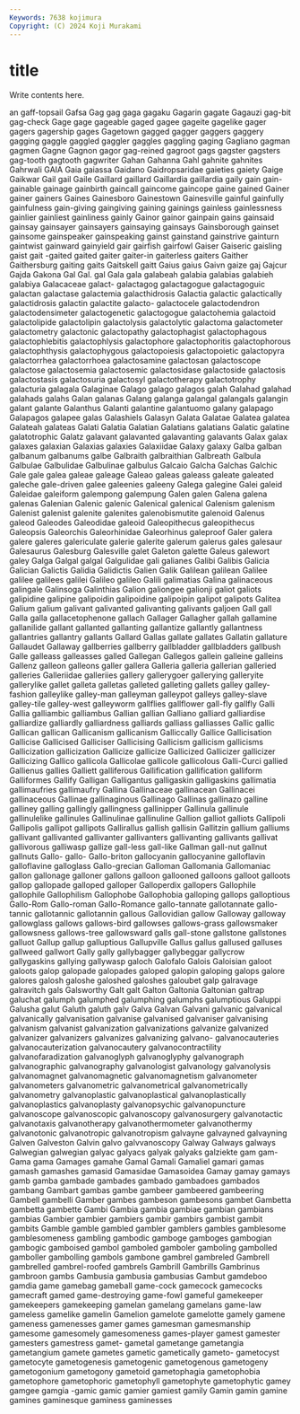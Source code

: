 ```yaml
---
Keywords: 7638 kojimura
Copyright: (C) 2024 Koji Murakami
---
```


# title

Write contents here.



an gaff-topsail Gafsa Gag gag gaga gagaku Gagarin
gagate Gagauzi gag-bit gag-check Gage gage gageable gaged gagee gageite
gagelike gager gagers gagership gages Gagetown gagged gagger gaggers gaggery
gagging gaggle gaggled gaggler gaggles gaggling gaging Gagliano gagman gagmen
Gagne Gagnon gagor gag-reined gagroot gags gagster gagsters gag-tooth gagtooth
gagwriter Gahan Gahanna Gahl gahnite gahnites Gahrwali GAIA Gaia gaiassa
Gaidano Gaidropsaridae gaieties gaiety Gaige Gaikwar Gail gail Gaile Gaillard
gaillard Gaillardia gaillardia gaily gain gain- gainable gainage gainbirth gaincall
gaincome gaincope gaine gained Gainer gainer gainers Gaines Gainesboro Gainestown
Gainesville gainful gainfully gainfulness gain-giving gaingiving gaining gainings gainless gainlessness
gainlier gainliest gainliness gainly Gainor gainor gainpain gains gainsaid gainsay
gainsayer gainsayers gainsaying gainsays Gainsborough gainset gainsome gainspeaker gainspeaking gainst
gainstand gainstrive gainturn gaintwist gainward gainyield gair gairfish gairfowl Gaiser
Gaiseric gaisling gaist gait -gaited gaited gaiter gaiter-in gaiterless gaiters
Gaither Gaithersburg gaiting gaits Gaitskell gaitt Gaius gaius Gaivn gaize
gaj Gajcur Gajda Gakona Gal Gal. gal Gala gala galabeah
galabia galabias galabieh galabiya Galacaceae galact- galactagog galactagogue galactagoguic galactan
galactase galactemia galacthidrosis Galactia galactic galactically galactidrosis galactin galactite galacto-
galactocele galactodendron galactodensimeter galactogenetic galactogogue galactohemia galactoid galactolipide galactolipin galactolysis
galactolytic galactoma galactometer galactometry galactonic galactopathy galactophagist galactophagous galactophlebitis galactophlysis
galactophore galactophoritis galactophorous galactophthysis galactophygous galactopoiesis galactopoietic galactopyra galactorrhea galactorrhoea
galactosamine galactosan galactoscope galactose galactosemia galactosemic galactosidase galactoside galactosis galactostasis
galactosuria galactosyl galactotherapy galactotrophy galacturia galagala Galaginae Galago galago galagos
galah Galahad galahad galahads galahs Galan galanas Galang galanga galangal
galangals galangin galant galante Galanthus Galanti galantine galantuomo galany galapago
Galapagos galapee galas Galashiels Galasyn Galata Galatae Galatea galatea Galateah
galateas Galati Galatia Galatian Galatians galatians Galatic galatine galatotrophic Galatz
galavant galavanted galavanting galavants Galax galax galaxes galaxian Galaxias galaxies
Galaxiidae Galaxy galaxy Galba galban galbanum galbanums galbe Galbraith galbraithian
Galbreath Galbula Galbulae Galbulidae Galbulinae galbulus Galcaio Galcha Galchas Galchic
Gale gale galea galeae galeage Galeao galeas galeass galeate galeated
galeche gale-driven galee galeenies galeeny Galega galegine Galei galeid Galeidae
galeiform galempong galempung Galen galen Galena galena galenas Galenian Galenic
galenic Galenical galenical Galenism galenism Galenist galenist galenite galenites galenobismutite
galenoid Galenus galeod Galeodes Galeodidae galeoid Galeopithecus galeopithecus Galeopsis Galeorchis
Galeorhinidae Galeorhinus galeproof Galer galera galere galeres galericulate galerie galerite
galerum galerus gales galesaur Galesaurus Galesburg Galesville galet Galeton galette
Galeus galewort galey Galga Galgal galgal Galgulidae gali galianes Galibi
Galibis Galicia Galician Galictis Galidia Galidictis Galien Galik Galilean galilean
Galilee galilee galilees galilei Galileo galileo Galili galimatias Galina galinaceous
galingale Galinsoga Galinthias Galion galiongee galionji galiot galiots galipidine galipine
galipoidin galipoidine galipoipin galipot galipots Galitea Galium galium galivant galivanted
galivanting galivants galjoen Gall gall Galla galla gallacetophenone gallach Gallager
Gallagher gallah gallamine gallanilide gallant gallanted gallanting gallantize gallantly gallantness
gallantries gallantry gallants Gallard Gallas gallate gallates Gallatin gallature Gallaudet
Gallaway gallberries gallberry gallbladder gallbladders gallbush Galle galleass galleasses galled
Gallegan Gallegos gallein galleine galleins Gallenz galleon galleons galler gallera
Galleria galleria gallerian galleried galleries Galleriidae galleriies gallery gallerygoer gallerying
galleryite gallerylike gallet galleta galletas galleted galleting gallets galley galley-fashion
galleylike galley-man galleyman galleypot galleys galley-slave galley-tile galley-west galleyworm gallflies
gallflower gall-fly gallfly Galli Gallia galliambic galliambus Gallian gallian Galliano
galliard galliardise galliardize galliardly galliardness galliards galliass galliasses Gallic gallic
Gallican gallican Gallicanism gallicanism Galliccally Gallice Gallicisation Gallicise Gallicised Galliciser
Gallicising Gallicism gallicism gallicisms Gallicization gallicization Gallicize gallicize Gallicized Gallicizer
gallicizer Gallicizing Gallico gallicola Gallicolae gallicole gallicolous Galli-Curci gallied Gallienus
gallies Galliett galliferous Gallification gallification galliform Galliformes Gallify Galligan Galligantus
galligaskin galligaskins gallimatia gallimaufries gallimaufry Gallina Gallinaceae gallinacean Gallinacei gallinaceous
Gallinae gallinaginous Gallinago Gallinas gallinazo galline galliney galling gallingly gallingness
gallinipper Gallinula gallinule gallinulelike gallinules Gallinulinae gallinuline Gallion galliot galliots
Gallipoli Gallipolis gallipot gallipots Gallirallus gallish gallisin Gallitzin gallium galliums
gallivant gallivanted gallivanter gallivanters gallivanting gallivants gallivat gallivorous galliwasp gallize
gall-less gall-like Gallman gall-nut gallnut gallnuts Gallo- gallo- Gallo-briton gallocyanin
gallocyanine galloflavin galloflavine galloglass Gallo-grecian Galloman Gallomania Gallomaniac gallon gallonage
galloner gallons galloon gallooned galloons galloot galloots gallop gallopade galloped
galloper Galloperdix gallopers Gallophile gallophile Gallophilism Gallophobe Gallophobia galloping gallops
galloptious Gallo-Rom Gallo-roman Gallo-Romance gallo-tannate gallotannate gallo-tannic gallotannic gallotannin gallous
Gallovidian gallow Galloway galloway gallowglass gallows gallows-bird gallowses gallows-grass gallowsmaker
gallowsness gallows-tree gallowsward galls gall-stone gallstone gallstones galluot Gallup gallup
galluptious Gallupville Gallus gallus gallused galluses gallweed gallwort Gally gally
gallybagger gallybeggar gallycrow gallygaskins gallying gallywasp galoch Galofalo Galois Galoisian
galoot galoots galop galopade galopades galoped galopin galoping galops galore
galores galosh galoshe galoshed galoshes galoubet galp galravage galravitch gals
Galsworthy Galt galt Galton Galtonia Galtonian galtrap galuchat galumph galumphed
galumphing galumphs galumptious Galuppi Galusha galut Galuth galuth galv Galva
Galvan Galvani galvanic galvanical galvanically galvanisation galvanise galvanised galvaniser galvanising
galvanism galvanist galvanization galvanizations galvanize galvanized galvanizer galvanizers galvanizes galvanizing
galvano- galvanocauteries galvanocauterization galvanocautery galvanocontractility galvanofaradization galvanoglyph galvanoglyphy galvanograph galvanographic
galvanography galvanologist galvanology galvanolysis galvanomagnet galvanomagnetic galvanomagnetism galvanometer galvanometers galvanometric
galvanometrical galvanometrically galvanometry galvanoplastic galvanoplastical galvanoplastically galvanoplastics galvanoplasty galvanopsychic galvanopuncture
galvanoscope galvanoscopic galvanoscopy galvanosurgery galvanotactic galvanotaxis galvanotherapy galvanothermometer galvanothermy galvanotonic
galvanotropic galvanotropism galvayne galvayned galvayning Galven Galveston Galvin galvo galvvanoscopy
Galway Galways galways Galwegian galwegian galyac galyacs galyak galyaks galziekte
gam gam- Gama gama Gamages gamahe Gamal Gamali Gamaliel gamari
gamas gamash gamashes gamasid Gamasidae Gamasoidea Gamay gamay gamays gamb
gamba gambade gambades gambado gambadoes gambados gambang Gambart gambas gambe
gambeer gambeered gambeering Gambell gambelli Gamber gambes gambeson gambesons gambet
Gambetta gambetta gambette Gambi Gambia gambia gambiae gambian gambians gambias
Gambier gambier gambiers gambir gambirs gambist gambit gambits Gamble gamble
gambled gambler gamblers gambles gamblesome gamblesomeness gambling gambodic gamboge gamboges
gambogian gambogic gamboised gambol gamboled gamboler gamboling gambolled gamboller gambolling
gambols gambone gambrel gambreled Gambrell gambrelled gambrel-roofed gambrels Gambrill Gambrills
Gambrinus gambroon gambs Gambusia gambusia gambusias Gambut gamdeboo gamdia game
gamebag gameball game-cock gamecock gamecocks gamecraft gamed game-destroying game-fowl gameful
gamekeeper gamekeepers gamekeeping gamelan gamelang gamelans game-law gameless gamelike gamelin
Gamelion gamelote gamelotte gamely gamene gameness gamenesses gamer games gamesman
gamesmanship gamesome gamesomely gamesomeness games-player gamest gamester gamesters gamestress gamet-
gametal gametange gametangia gametangium gamete gametes gametic gametically gameto- gametocyst
gametocyte gametogenesis gametogenic gametogenous gametogeny gametogonium gametogony gametoid gametophagia gametophobia
gametophore gametophoric gametophyll gametophyte gametophytic gamey gamgee gamgia -gamic gamic
gamier gamiest gamily Gamin gamin gamine gamines gaminesque gaminess gaminesses

